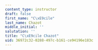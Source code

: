 ```yaml
---
content_type: instructor
draft: false
first_name: "C\xE9cile"
last_name: Chazot
middle_initial: ''
salutation: ''
title: "C\xE9cile Chazot"
uid: 36972c32-0288-497c-b161-ce94196e183c
---
```

